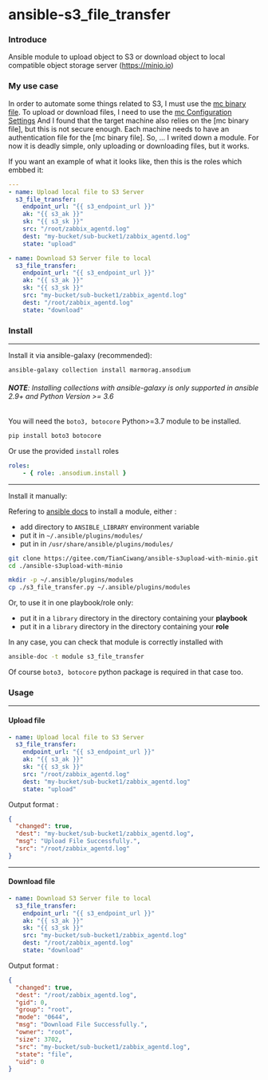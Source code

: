 # ansible-s3_file_transfer

### Introduce
Ansible module to upload object to S3 or download object to local compatible object storage server (https://minio.io)

### My use case

In order to automate some things related to S3, I must use the [mc binary file](https://min.io/docs/minio/linux/reference/minio-mc.html?ref=docs).
To upload or download files, I need to use the [mc Configuration Settings](https://min.io/docs/minio/linux/reference/minio-mc-admin/mc-admin-config.html#id4)
And I found that the target machine also relies on the [mc binary file], but this is not secure enough. Each machine needs to have an authentication file for the [mc binary file].
So, ... I writed down a module. For now it is deadly simple,  only uploading or downloading files, but it works.

If you want an example of what it looks like, then this is the roles which embbed it:
```yaml
---
- name: Upload local file to S3 Server
  s3_file_transfer:
    endpoint_url: "{{ s3_endpoint_url }}"
    ak: "{{ s3_ak }}"
    sk: "{{ s3_sk }}"
    src: "/root/zabbix_agentd.log"
    dest: "my-bucket/sub-bucket1/zabbix_agentd.log"
    state: "upload"

- name: Download S3 Server file to local
  s3_file_transfer:
    endpoint_url: "{{ s3_endpoint_url }}"
    ak: "{{ s3_ak }}"
    sk: "{{ s3_sk }}"
    src: "my-bucket/sub-bucket1/zabbix_agentd.log"
    dest: "/root/zabbix_agentd.log"
    state: "download"
```

### Install

---

Install it via ansible-galaxy (recommended):

```bash
ansible-galaxy collection install marmorag.ansodium
```
###### *__NOTE__: Installing collections with ansible-galaxy is only supported in ansible 2.9+ and Python Version >= 3.6*

You will need the `boto3, botocore` Python>=3.7 module to be installed.
```bash
pip install boto3 botocore
```

Or use the provided `install` roles

```yaml
roles:
    - { role: .ansodium.install }
```

---
Install it manually:

Refering to [ansible docs](https://docs.ansible.com/ansible/latest/dev_guide/developing_locally.html#adding-a-module-locally) to install a module, either :

- add directory to `ANSIBLE_LIBRARY` environment variable
- put it in  `~/.ansible/plugins/modules/`
- put in in `/usr/share/ansible/plugins/modules/`

```bash
git clone https://gitee.com/TianCiwang/ansible-s3upload-with-minio.git
cd ./ansible-s3upload-with-minio

mkdir -p ~/.ansible/plugins/modules
cp ./s3_file_transfer.py ~/.ansible/plugins/modules
```

Or, to use it in one playbook/role only:

- put it in a `library` directory in the directory containing your __playbook__ 
- put it in a `library` directory in the directory containing your __role__ 

In any case, you can check that module is correctly installed with

```bash
ansible-doc -t module s3_file_transfer
```

Of course `boto3, botocore` python package is required in that case too.

### Usage

---

#### Upload file
```yaml
- name: Upload local file to S3 Server
  s3_file_transfer:
    endpoint_url: "{{ s3_endpoint_url }}"
    ak: "{{ s3_ak }}"
    sk: "{{ s3_sk }}"
    src: "/root/zabbix_agentd.log"
    dest: "my-bucket/sub-bucket1/zabbix_agentd.log"
    state: "upload"
```
Output format : 
```json
{
  "changed": true, 
  "dest": "my-bucket/sub-bucket1/zabbix_agentd.log", 
  "msg": "Upload File Successfully.", 
  "src": "/root/zabbix_agentd.log"
}
```

---
#### Download file

```yaml
- name: Download S3 Server file to local
  s3_file_transfer:
    endpoint_url: "{{ s3_endpoint_url }}"
    ak: "{{ s3_ak }}"
    sk: "{{ s3_sk }}"
    src: "my-bucket/sub-bucket1/zabbix_agentd.log"
    dest: "/root/zabbix_agentd.log"
    state: "download"
```
Output format : 
```json
{
  "changed": true, 
  "dest": "/root/zabbix_agentd.log", 
  "gid": 0, 
  "group": "root", 
  "mode": "0644", 
  "msg": "Download File Successfully.", 
  "owner": "root", 
  "size": 3702, 
  "src": "my-bucket/sub-bucket1/zabbix_agentd.log", 
  "state": "file", 
  "uid": 0
}
```
